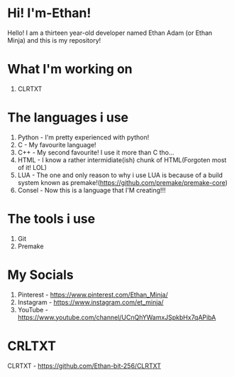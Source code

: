 # Hi! I'm-Ethan! 
Hello! I am a thirteen year-old developer named Ethan Adam (or Ethan Minja) and this is my repository!

# What I'm working on
1. CLRTXT

# The languages i use
1. Python - I'm pretty experienced with python!
2. C - My favourite language!
3. C++ - My second favourite! I use it more than C tho...
4. HTML - I know a rather intermidiate(ish) chunk of HTML(Forgoten most of it! LOL)
6. LUA - The one and only reason to why i use LUA is because of a build system known as premake!(https://github.com/premake/premake-core)
7. Consel - Now this is a language that I'M creating!!!


# The tools i use
1. Git
2. Premake

# My Socials
1. Pinterest - https://www.pinterest.com/Ethan_Minja/
2. Instagram - https://www.instagram.com/et_minja/
3. YouTube - https://www.youtube.com/channel/UCnQhYWamxJSpkbHx7qAPibA

# CRLTXT

CLRTXT - https://github.com/Ethan-bit-256/CLRTXT
